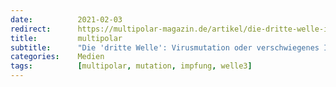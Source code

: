 ```yaml
---
date:          2021-02-03
redirect:      https://multipolar-magazin.de/artikel/die-dritte-welle-impfrisiko
title:         multipolar
subtitle:      "Die 'dritte Welle': Virusmutation oder verschwiegenes Impfrisiko?"
categories:    Medien
tags:          [multipolar, mutation, impfung, welle3]
---
```

